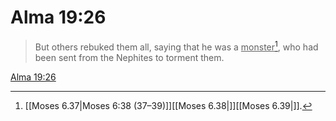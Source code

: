 # Alma 19:26

> But others rebuked them all, saying that he was a <u>monster</u>[^a], who had been sent from the Nephites to torment them.

[Alma 19:26](https://www.churchofjesuschrist.org/study/scriptures/bofm/alma/19?lang=eng&id=p26#p26)


[^a]: [[Moses 6.37|Moses 6:38 (37–39)]][[Moses 6.38|]][[Moses 6.39|]].  
